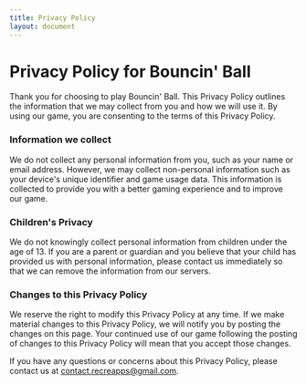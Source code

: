 ```yaml
---
title: Privacy Policy
layout: document
---
```

# Privacy Policy for Bouncin' Ball

Thank you for choosing to play Bouncin' Ball. This Privacy Policy outlines the information that we may collect from you and how we will use it. By using our game, you are consenting to the terms of this Privacy Policy.

### Information we collect

We do not collect any personal information from you, such as your name or email address. However, we may collect non-personal information such as your device's unique identifier and game usage data. This information is collected to provide you with a better gaming experience and to improve our game.

### Children's Privacy

We do not knowingly collect personal information from children under the age of 13. If you are a parent or guardian and you believe that your child has provided us with personal information, please contact us immediately so that we can remove the information from our servers.

### Changes to this Privacy Policy

We reserve the right to modify this Privacy Policy at any time. If we make material changes to this Privacy Policy, we will notify you by posting the changes on this page. Your continued use of our game following the posting of changes to this Privacy Policy will mean that you accept those changes.

If you have any questions or concerns about this Privacy Policy, please contact us at contact.recreapps@gmail.com.